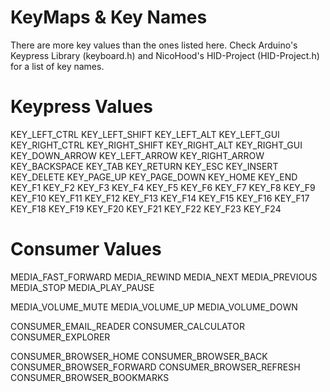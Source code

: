 # KeyMaps & Key Names

There are more key values than the ones listed here. Check Arduino's Keypress Library (keyboard.h) and NicoHood's HID-Project (HID-Project.h) for a list of key names.

# Keypress Values
KEY_LEFT_CTRL
KEY_LEFT_SHIFT
KEY_LEFT_ALT
KEY_LEFT_GUI
KEY_RIGHT_CTRL
KEY_RIGHT_SHIFT
KEY_RIGHT_ALT
KEY_RIGHT_GUI
KEY_DOWN_ARROW
KEY_LEFT_ARROW
KEY_RIGHT_ARROW
KEY_BACKSPACE
KEY_TAB
KEY_RETURN
KEY_ESC
KEY_INSERT
KEY_DELETE
KEY_PAGE_UP
KEY_PAGE_DOWN
KEY_HOME
KEY_END
KEY_F1
KEY_F2
KEY_F3
KEY_F4
KEY_F5
KEY_F6
KEY_F7
KEY_F8
KEY_F9
KEY_F10
KEY_F11
KEY_F12
KEY_F13
KEY_F14
KEY_F15
KEY_F16
KEY_F17
KEY_F18
KEY_F19
KEY_F20
KEY_F21
KEY_F22
KEY_F23
KEY_F24

# Consumer Values

MEDIA_FAST_FORWARD
MEDIA_REWIND
MEDIA_NEXT
MEDIA_PREVIOUS
MEDIA_STOP
MEDIA_PLAY_PAUSE

MEDIA_VOLUME_MUTE
MEDIA_VOLUME_UP
MEDIA_VOLUME_DOWN

CONSUMER_EMAIL_READER
CONSUMER_CALCULATOR
CONSUMER_EXPLORER

CONSUMER_BROWSER_HOME
CONSUMER_BROWSER_BACK
CONSUMER_BROWSER_FORWARD
CONSUMER_BROWSER_REFRESH
CONSUMER_BROWSER_BOOKMARKS
